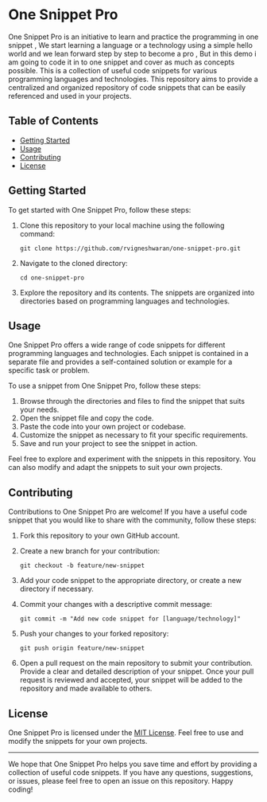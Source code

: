 # One Snippet Pro

One Snippet Pro is an initiative to learn and practice the programming in one snippet , We start learning a language or a technology using a simple hello world and we lean forward step by step to become a pro , But in this demo i am going to code it in to one snippet and cover as much as concepts possible. This is a collection of useful code snippets for various programming languages and technologies. This repository aims to provide a centralized and organized repository of code snippets that can be easily referenced and used in your projects.

## Table of Contents

- [Getting Started](#getting-started)
- [Usage](#usage)
- [Contributing](#contributing)
- [License](#license)

## Getting Started

To get started with One Snippet Pro, follow these steps:
1. Clone this repository to your local machine using the following command:
    
    ```git
    git clone https://github.com/rvigneshwaran/one-snippet-pro.git
    ```
2. Navigate to the cloned directory:
    
    ```git
    cd one-snippet-pro
    ```
3. Explore the repository and its contents. The snippets are organized into directories based on programming languages and technologies.

## Usage

One Snippet Pro offers a wide range of code snippets for different programming languages and technologies. Each snippet is contained in a separate file and provides a self-contained solution or example for a specific task or problem.

To use a snippet from One Snippet Pro, follow these steps:
1. Browse through the directories and files to find the snippet that suits your needs.
2. Open the snippet file and copy the code.
3. Paste the code into your own project or codebase.
4. Customize the snippet as necessary to fit your specific requirements.
5. Save and run your project to see the snippet in action.

Feel free to explore and experiment with the snippets in this repository. You can also modify and adapt the snippets to suit your own projects.

## Contributing

Contributions to One Snippet Pro are welcome! If you have a useful code snippet that you would like to share with the community, follow these steps:

1. Fork this repository to your own GitHub account.
2. Create a new branch for your contribution:

    ```git
    git checkout -b feature/new-snippet
    ```

3. Add your code snippet to the appropriate directory, or create a new directory if necessary.
4. Commit your changes with a descriptive commit message:
    
    ```git
    git commit -m "Add new code snippet for [language/technology]"
    ```

5. Push your changes to your forked repository:
    
    ```git
    git push origin feature/new-snippet
    ```

6. Open a pull request on the main repository to submit your contribution. Provide a clear and detailed description of your snippet.
Once your pull request is reviewed and accepted, your snippet will be added to the repository and made available to others.

## License

One Snippet Pro is licensed under the [MIT License](LICENSE). Feel free to use and modify the snippets for your own projects.

---

We hope that One Snippet Pro helps you save time and effort by providing a collection of useful code snippets. If you have any questions, suggestions, or issues, please feel free to open an issue on this repository. Happy coding!